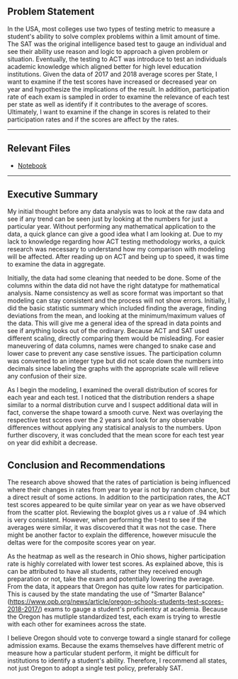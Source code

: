 ## Problem Statement

In the USA, most colleges use two types of testing metric to measure a student's ability to solve complex problems within a limit amount of time. The SAT was the original intelligence based test to gauge an individual and see their ability use reason and logic to approach a given problem or situation. Eventually, the testing to ACT was introduce to test an individuals academic knowledge which aligned better for high level education institutions. Given the data of 2017 and 2018 average scores per State, I want to examine if the test scores have increased or decreased year on year and hypothesize the implications of the result. In addition, participation rate of each exam is sampled in order to examine the relevance of each test per state as well as identify if it contributes to the average of scores. Ultimately, I want to examine if the change in scores is related to their participation rates and if the scores are affect by the rates.  



----
## Relevant Files
* [Notebook](https://git.generalassemb.ly/tempyst/project_1/blob/master/code/starter-code.ipynb)


----
## Executive Summary
My initial thought before any data analysis was to look at the raw data and see if any trend can be seen just by looking at the numbers for just a particular year. Without performing any mathematical application to the data, a quick glance can give a good idea what I am looking at. Due to my lack to knowledge regarding how ACT testing methodology works, a quick research was necessary to understand how my comparison with modeling will be affected. After reading up on ACT and being up to speed, it was time to examine the data in aggregate. 

Initially, the data had some cleaning that needed to be done. Some of the columns within the data did not have the right datatype for mathematical analysis. Name consistency as well as score format was important so that modeling can stay consistent and the process will not show errors. Initially, I did the basic statistic summary which included finding the average, finding deviations from the mean, and looking at the minimum/maximum values of the data. This will give me a general idea of the spread in data points and see if anything looks out of the ordinary. Because ACT and SAT used different scaling, directly comparing them would be misleading. For easier maneuvering of data columns, names were changed to snake case and lower case to prevent any case senstive issues. The participation column was converted to an integer type but did not scale down the numbers into decimals since labeling the graphs with the appropriate scale will relieve any confusion of their size.

As I begin the modeling, I examined the overall distribution of scores for each year and each test. I noticed that the distribution renders a shape similar to a normal distribution curve and I suspect additional data will in fact, converse the shape toward a smooth curve. Next was overlaying the respective test scores over the 2 years and look for any observable differences without applying any statisical analysis to the numbers. Upon further discovery, it was concluded that the mean score for each test year on year did exhibit a decrease. 





## Conclusion and Recommendations
The research above showed that the rates of particiation is being influenced where their changes in rates from year to year is not by random chance, but a direct result of some actions. In addition to the participation rates, the ACT test scores appeared to be quite similar year on year as we have observed from the scatter plot.  Reviewing the boxplot gives us a r value of .94 which is very consistent. However, when performing the t-test to see if the averages were similar, it was discovered that it was not the case. There might be another factor to explain the difference, however misucule the deltas were for the composite scores year on year.

As the heatmap as well as the research in Ohio shows, higher participation rate is highly correlated with lower test scores. As explained above, this is can be attributed to have all students, rather they received enough preparation or not, take the exam and potentially lowering the average. From the data, it appears that Oregon has quite low rates for participation. This is caused by the state mandating the use of "Smarter Balance" (https://www.opb.org/news/article/oregon-schools-students-test-scores-2018-2017/) exams to gauge a student's proficientcy at academia. Because the Oregon has mutliple standardized test, each exam is trying to wrestle with each other for examinees across the state. 

I believe Oregon should vote to converge toward a single stanard for college admission exams. Because the exams themselves have different metric of measure how a particular student perform, it might be difficult for institutions to identify a student's ability. Therefore, I recommend all states, not just Oregon to adopt a single test policy, preferably SAT.
